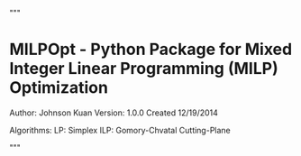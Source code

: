 """

MILPOpt - Python Package for Mixed Integer Linear Programming (MILP) Optimization
==========================================================================================

Author: Johnson Kuan
Version: 1.0.0
Created 12/19/2014

Algorithms:
  LP: Simplex
  ILP: Gomory-Chvatal Cutting-Plane

"""
